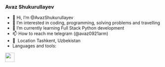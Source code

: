### Avaz Shukurullayev
- 👋 Hi, I’m @AvazShukurullayev
- 👀 I’m interested in coding, programming, solving problems and travelling
- 🌱 I’m currently learning Full Stack Python development
- 📫 How to reach me telegram (@avaz0921arm)
- 📍&nbsp; Location Tashkent, Uzbekistan
- Languages and tools: 
<div><code><img src="https://www.freepnglogos.com/uploads/html5-logo-png/html5-logo-devextreme-multi-purpose-controls-html-javascript-3.png" width="30"></code></div>
